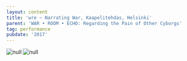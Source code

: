 ```yaml
---
layout: content
title: 'wre ~ Narrating War, Kaapelitehdas, Helsinki'
parent: 'WAR • ROOM • ECHO: Regarding the Pain of Other Cyborgs'
tag: performance
pubdate: '2017'
---
```

![null](/assets/img/kapeli-performance.jpg)
![null](/assets/img/narrating-war.jpg)
